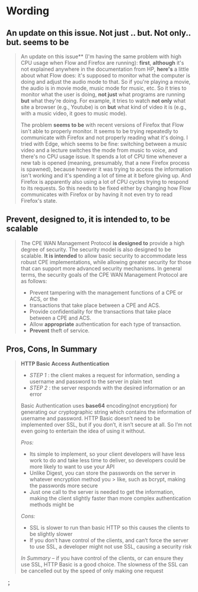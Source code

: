 # Wording

## **An update on this issue.  Not just .. but. Not only.. but. seems to be**

> An update on this issue** (I'm having the same problem with high CPU usage when Flow and Firefox are running): **first**, **although** it's not explained anywhere in the documentation from HP, **here's** a little about what Flow does: it's supposed to monitor what the computer is doing and adjust the audio mode to that. So if you're playing a movie, the audio is in movie mode, music mode for music, etc. So it tries to monitor what the user is doing, **not just** what programs are running **but** what they're doing. For example, it tries to watch **not only** what site a browser (e.g., Youtube) is on **but** what kind of video it is (e.g., with a music video, it goes to music mode).
>
> The problem **seems to be** with recent versions of Firefox that Flow isn't able to properly monitor. It seems to be trying repeatedly to communicate with Firefox and not properly reading what it's doing. I tried with Edge, which seems to be fine: switching between a music video and a lecture switches the mode from music to voice, and there's no CPU usage issue. It spends a lot of CPU time whenever a new tab is opened (meaning, presumably, that a new Firefox process is spawned), because however it was trying to access the information isn't working and it's spending a lot of time at it before giving up. And Firefox is apparently also using a lot of CPU cycles trying to respond to its requests.
> So this needs to be fixed either by changing how Flow communicates with Firefox or by having it not even try to read Firefox's state.

## **Prevent, designed to, it is intended to, to be scalable**

> The CPE WAN Management Protocol **is designed to** provide a high degree of security.
> The security model is also designed to be scalable. **It is intended** to allow basic security to accommodate less robust CPE implementations, while allowing greater security for those that can support more advanced security mechanisms. In general terms, the security goals of the CPE WAN Management Protocol are as follows:
>
> - Prevent tampering with the management functions of a CPE or ACS, or the
> - transactions that take place between a CPE and ACS.
> - Provide confidentiality for the transactions that take place between a CPE and ACS.
> - Allow **appropriate** authentication for each type of transaction.
> - **Prevent** theft of service.

## **Pros, Cons, In Summary**
> **HTTP Basic Access Authentication**
>
> - *STEP 1* : the client makes a request for information, sending a username and password to the server in plain text
> - *STEP 2* : the server responds with the desired information or an error
>
> Basic Authentication uses **base64** encoding(not encryption) for generating our cryptographic string which contains the information of username and password. HTTP Basic doesn’t need to be implemented over SSL, but if you don’t, it isn’t secure at all. So I’m not even going to entertain the idea of using it without.
>
> *Pros:*
>
> - Its simple to implement, so your client developers will have less work to do and take less time to deliver, so developers could be more likely to want to use your API
> - Unlike Digest, you can store the passwords on the server in whatever encryption method you > like, such as bcrypt, making the passwords more secure
> - Just one call to the server is needed to get the information, making the client slightly faster than more complex authentication methods might be
>
> *Cons:*
>
> - SSL is slower to run than basic HTTP so this causes the clients to be slightly slower
> - If you don’t have control of the clients, and can’t force the server to use SSL, a developer might not use SSL, causing a security risk
>
> *In Summary* – if you have control of the clients, or can ensure they use SSL, HTTP Basic is a good choice. The slowness of the SSL can be cancelled out by the speed of only making one request

；